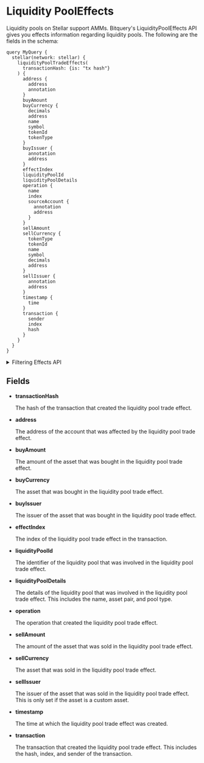 # Liquidity PoolEffects

Liquidity pools on Stellar support AMMs. Bitquery's LiquidityPoolEffects API gives you effects information regarding liquidity pools. The following are the fields in the schema:

```
query MyQuery {
  stellar(network: stellar) {
    liquidityPoolTradeEffects(
      transactionHash: {is: "tx hash"}
    ) {
      address {
        address
        annotation
      }
      buyAmount
      buyCurrency {
        decimals
        address
        name
        symbol
        tokenId
        tokenType
      }
      buyIssuer {
        annotation
        address
      }
      effectIndex
      liquidityPoolId
      liquidityPoolDetails
      operation {
        name
        index
        sourceAccount {
          annotation
          address
        }
      }
      sellAmount
      sellCurrency {
        tokenType
        tokenId
        name
        symbol
        decimals
        address
      }
      sellIssuer {
        annotation
        address
      }
      timestamp {
        time
      }
      transaction {
        sender
        index
        hash
      }
    }
  }
}

```

<details><summary>Filtering Effects API</summary>

- **transactionHash**

  The hash of the transaction that created the liquidity pool trade effect.

- **time**

  The time at which the liquidity pool trade effect was created.

- **transactionIndex**

  The index of the liquidity pool trade effect in the transaction.

- **sellIssuer**

  The issuer of the asset that was sold in the liquidity pool trade effect. The `is` operator is used to specify that the issuer must be equal to the value of the `$sellIssuer` variable.

- **sellCurrencyName**

  The name of the asset that was sold in the liquidity pool trade effect. The `is` operator is used to specify that the name must be equal to the value of the `$sellCurrencyName` variable.

- **sellAmount**

  The amount of the asset that was sold in the liquidity pool trade effect.

- **options**

  This object specifies the options for the query. The following fields are supported:

  - **limit** - The maximum number of results to return.
  - **offset** - The offset from the first result to return.
  - `asc` or `desc` The liquidity pool trade effects will be ordered in ascending order by the field mentioned

- **opSourceAccount**

  The account that was the source of the liquidity pool trade effect.

- **opIndex**

  The index of the operation that created the liquidity pool trade effect in the transaction.

- **operation**

  The operation that created the liquidity pool trade effect.

- **liquidityPoolId**

  The identifier of the liquidity pool that was involved in the liquidity pool trade effect.

- **liquidityPoolDetails**

  The details of the liquidity pool that was involved in the liquidity pool trade effect. This includes the name, asset pair, and pool type.

- **effectIndex**

  The index of the liquidity pool trade effect in the transaction.

- **date**

  The date on which the liquidity pool trade effect was created.

- **buyIssuer**

  The issuer of the asset that was bought in the liquidity pool trade effect. The `is` operator is used to specify that the issuer must be equal to the value of the `$buyIssuer` variable.

- **buyCurrencyName**

  The name of the asset that was bought in the liquidity pool trade effect. The `is` operator is used to specify that the name must be equal to the value of the `$buyCurrencyName` variable.

- **buyAmount**

  The amount of the asset that was bought in the liquidity pool trade effect.

- **block**

  The number of the block in which the liquidity pool trade effect was created.

- **any**

  A catch-all field (OR logic) that can be used to filter for liquidity pool trade effects that match any of the other fields.

- **address**

  The address of the account that was affected by the liquidity pool trade effect. The `is` operator is used to specify that the address must be equal to the value of the `$address` variable.

</details>

## Fields

- **transactionHash**

  The hash of the transaction that created the liquidity pool trade effect.

- **address**

  The address of the account that was affected by the liquidity pool trade effect.

- **buyAmount**

  The amount of the asset that was bought in the liquidity pool trade effect.

- **buyCurrency**

  The asset that was bought in the liquidity pool trade effect.

- **buyIssuer**

  The issuer of the asset that was bought in the liquidity pool trade effect.

- **effectIndex**

  The index of the liquidity pool trade effect in the transaction.

- **liquidityPoolId**

  The identifier of the liquidity pool that was involved in the liquidity pool trade effect.

- **liquidityPoolDetails**

  The details of the liquidity pool that was involved in the liquidity pool trade effect. This includes the name, asset pair, and pool type.

- **operation**

  The operation that created the liquidity pool trade effect.

- **sellAmount**

  The amount of the asset that was sold in the liquidity pool trade effect.

- **sellCurrency**

  The asset that was sold in the liquidity pool trade effect.

- **sellIssuer**

  The issuer of the asset that was sold in the liquidity pool trade effect. This is only set if the asset is a custom asset.

- **timestamp**

  The time at which the liquidity pool trade effect was created.

- **transaction**

  The transaction that created the liquidity pool trade effect. This includes the hash, index, and sender of the transaction.
